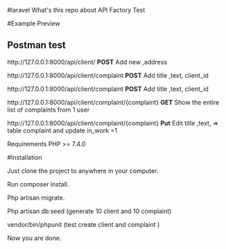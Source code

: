 #laravel
What's this repo about
API
Factory
Test

#Example Preview

## Postman test
 <p>  http://127.0.0.1:8000/api/client/  <b>POST</b>
 Add new ,address</p>


<p>  http://127.0.0.1:8000/api/client/complaint <b>POST</b>
Add title ,text, client_id</p>
<p>  http://127.0.0.1:8000/api/client/complaint <b>POST</b>
Add title ,text, client_id</p>

<p> http://127.0.0.1:8000/api/client/complaint/{complaint} <b>GET</b>
Show the entire list of complaints from 1 user</p>

<p>http://127.0.0.1:8000/api/client/complaint/{complaint} <b>Put</b>
 Edit
   title ,text, => table  complaint 
   and update in_work =1 </p>

Requirements
PHP >= 7.4.0


#Installation

<p>Just clone the project to anywhere in your computer.  </p>
<p>Run composer install.</p>
<p>Php artisan migrate. </p>
<p>Php artisan db:seed (generate 10 client and 10 complaint)  </p>
<p>vendor/bin/phpunit (test create client and complaint )  </p>
<p>Now you are done.</p>






